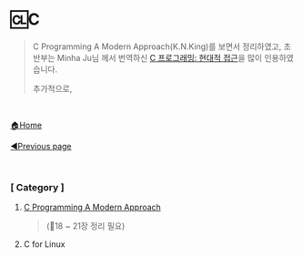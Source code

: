 # 🆑C

> C Programming A Modern Approach(K.N.King)를 보면서 정리하였고, 초반부는 Minha Ju님 께서 번역하신 [C 프로그래밍: 현대적 접근](https://wikidocs.net/26943)을 많이 인용하였습니다.
>
> 추가적으로, 

<br>

[🏠Home](https://github.com/batboy118/Study_Note)

[◀Previous page ](../)

<br>

### [ Category ]

1. [C Programming A Modern Approach](01.CProgrammingAModernApproach.md)

   > (🔨18 ~ 21장 정리 필요)

2. C for Linux

